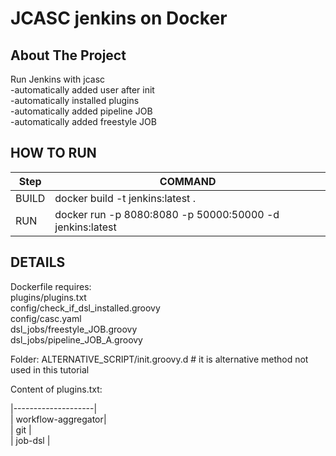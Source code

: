 # JCASC jenkins on Docker  

<!-- ABOUT THE PROJECT -->  
## About The Project   
Run Jenkins with jcasc  
-automatically added user after init  
-automatically installed plugins   
-automatically added pipeline JOB  
-automatically added freestyle JOB  

<!-- HOW TO RUN -->
## HOW TO RUN

| Step              | COMMAND                                                                                       |
|-------------------|-----------------------------------------------------------------------------------------------|
| BUILD             | docker build -t jenkins:latest .                                                              | 
| RUN               | docker run -p 8080:8080 -p 50000:50000 -d jenkins:latest                                      | 


<!-- DETAILS -->
## DETAILS  
Dockerfile requires:  
plugins/plugins.txt  
config/check_if_dsl_installed.groovy  
config/casc.yaml  
dsl_jobs/freestyle_JOB.groovy  
dsl_jobs/pipeline_JOB_A.groovy  

Folder: ALTERNATIVE_SCRIPT/init.groovy.d # it is alternative method not used in this tutorial  



Content of plugins.txt:

|--------------------|  
| workflow-aggregator|   
| git                |  
| job-dsl            |  
